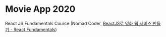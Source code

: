 # Movie App 2020

React JS Fundamentals Cource (Nomad Coder, [ReactJS로 영화 웹 서비스 만들기 - React Fundamentals](https://nomadcoders.co/react-fundamentals))
